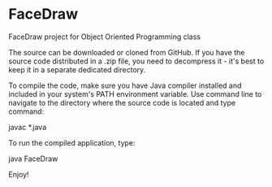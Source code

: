 # FaceDraw
FaceDraw project for Object Oriented Programming class

The source can be downloaded or cloned from GitHub. If you have the source code distributed in a .zip file, you need to decompress it - it's best to keep it in a separate dedicated directory.

To compile the code, make sure you have Java compiler installed and included in your system's PATH environment variable. Use command line to navigate to the directory where the source code is located and type command:

javac *.java

To run the compiled application, type:

java FaceDraw

Enjoy!
